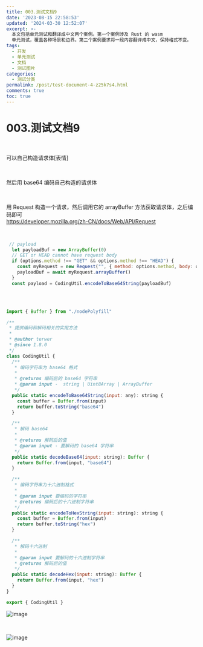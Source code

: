 ```yaml
---
title: 003.测试文档9
date: '2023-08-15 22:58:53'
updated: '2024-03-30 12:52:07'
excerpt: >-
  本文包括单元测试和翻译成中文两个案例。第一个案例涉及 Rust 的 wasm
  单元测试，覆盖各种场景和边界。第二个案例要求将一段内容翻译成中文，保持格式不变。
tags:
  - 开发
  - 单元测试
  - 文档
  - 测试图片
categories:
  - 测试分类
permalink: /post/test-document-4-z25k7s4.html
comments: true
toc: true
---
```


# 003.测试文档9

‍

可以自己构造请求体[表情]

‍

然后用 base64 编码自己构造的请求体

‍

用 Request 构造一个请求，然后调用它的 arrayBuffer 方法获取请求体，之后编码即可  
https://developer.mozilla.org/zh-CN/docs/Web/API/Request

‍

```js
 // payload
  let payloadBuf = new ArrayBuffer(0)
  // GET or HEAD cannot have request body
  if (options.method !== "GET" && options.method !== "HEAD") {
    const myRequest = new Request("", { method: options.method, body: options.data })
    payloadBuf = await myRequest.arrayBuffer()
  }
  const payload = CodingUtil.encodeToBase64String(payloadBuf)
```

‍

```js

import { Buffer } from "./nodePolyfill"

/**
 * 提供编码和解码相关的实用方法
 *
 * @author terwer
 * @since 1.8.0
 */
class CodingUtil {
  /**
   * 编码字符串为 base64 格式
   *
   * @returns 编码后的 base64 字符串
   * @param input -  string | Uint8Array | ArrayBuffer
   */
  public static encodeToBase64String(input: any): string {
    const buffer = Buffer.from(input)
    return buffer.toString("base64")
  }

  /**
   * 解码 base64
   *
   * @returns 解码后的值
   * @param input - 要解码的 base64 字符串
   */
  public static decodeBase64(input: string): Buffer {
    return Buffer.from(input, "base64")
  }

  /**
   * 编码字符串为十六进制格式
   *
   * @param input 要编码的字符串
   * @returns 编码后的十六进制字符串
   */
  public static encodeToHexString(input: string): string {
    const buffer = Buffer.from(input)
    return buffer.toString("hex")
  }

  /**
   * 解码十六进制
   *
   * @param input 要解码的十六进制字符串
   * @returns 解码后的值
   */
  public static decodeHex(input: string): Buffer {
    return Buffer.from(input, "hex")
  }
}

export { CodingUtil }
```

​![image](http://onu1xvsy0.bkt.clouddn.com/test/20240330091641..png)​

‍

​![image](https://img1.terwer.space/api/public/image-20240330120442-gtvn48v.png)​
